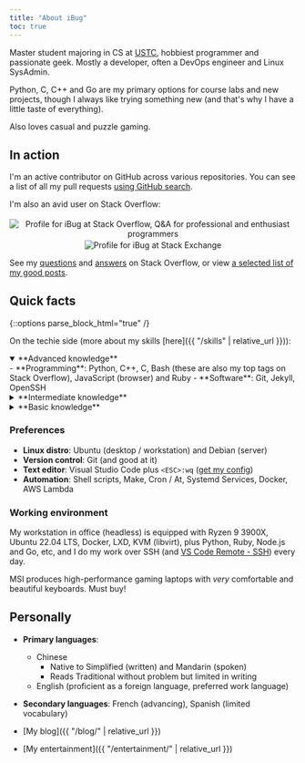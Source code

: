 ```yaml
---
title: "About iBug"
toc: true
---
```


Master student majoring in CS at [USTC][USTC], hobbiest programmer and passionate geek. Mostly a developer, often a DevOps engineer and Linux SysAdmin.

Python, C, C++ and Go are my primary options for course labs and new projects, though I always like trying something new (and that's why I have a little taste of everything).

Also loves casual and puzzle gaming.

## In action

I'm an active contributor on GitHub across various repositories. You can see a list of all my pull requests [using GitHub search][all-prs].

I'm also an avid user on Stack Overflow:

<p><center>
<a href="https://stackoverflow.com/users/5958455/ibug" style="text-decoration: initial;">
<img alt="Profile for iBug at Stack Overflow, Q&A for professional and enthusiast programmers" src="https://stackoverflow.com/users/flair/5958455.png" class="card" style="margin-top: 0.2rem;"/>
</a>
<a href="https://stackexchange.com/users/7886663/ibug" style="text-decoration: initial;">
<img alt="Profile for iBug at Stack Exchange" src="https://stackexchange.com/users/flair/7886663.png" class="card" style="margin-top: 0.2rem;"/>
</a>
</center></p>

See my [questions][so-q] and [answers][so-a] on Stack Overflow, or view [a selected list of my good posts][so-sel].

  [so-q]: https://stackoverflow.com/users/5958455/ibug?tab=questions "iBug's questions on Stack Overflow"
  [so-a]: https://stackoverflow.com/users/5958455/ibug?tab=answers "iBug's answers on Stack Overflow"
  [so-sel]: /stack-overflow/

## Quick facts

{::options parse_block_html="true" /}

On the techie side (more about my skills [here]({{ "/skills" | relative_url }})):

<details open markdown="1">
<summary> **Advanced knowledge**
</summary>
- **Programming**: Python, C++, C, Bash (these are also my top tags on Stack Overflow), JavaScript (browser) and Ruby
- **Software**: Git, Jekyll, OpenSSH
</details>

<details markdown="1">
<summary> **Intermediate knowledge**
</summary>
- **Programming**: the Web Trilogy (HTML / CSS / JavaScript), Node.js, Verilog, VBScript, Go
- **Framework**:
  Ruby on Rails,
  Bootstrap,
  jQuery,
  Flask,
  [Chisel](https://www.chisel-lang.org/),
  [Electron](https://www.electronjs.org/)
- **Software**:
  Vim,
  Nginx,
  Systemd,
  Docker,
  [Proxmox VE](https://www.proxmox.com/en/proxmox-ve),
  Linux <abbr title="Logical Volume Manager">LVM</abbr>,
  Make,
  LXD,
  [Singularity](https://sylabs.io/) (Container)
- **Miscellaneous**: Linux Networking (routing, tunneling, firewall, iptables etc.)
  plus various networking protocols (HTTP and DNS in particular)
</details>

<details markdown="1">
<summary> **Basic knowledge**
</summary>
- **Programming**: SQL (MySQL 5.7+ / MariaDB 10.1+, SQLite 3), PHP, AWK, Wolfram Mathematica, Perl
- **Framework**: [Sinatra](https://sinatrarb.com), Django, React
- **Software**: ZFS, Bind9
- **Technology**: *something used to be here*,
</details>

### Preferences

- **Linux distro**: Ubuntu (desktop / workstation) and Debian (server)
- **Version control**: Git (and good at it)
- **Text editor**: Visual Studio Code plus `<ESC>:wq` ([get my config](https://e.ibugone.com/vimrc))
- **Automation**: Shell scripts, Make, Cron / At, Systemd Services, Docker, AWS Lambda

### Working environment

My <i class="fad fa-fw fa-desktop fa-swap-opacity" style="--fa-secondary-opacity: 0.2"></i> workstation in office (headless) is equipped with Ryzen 9 3900X, Ubuntu 22.04 LTS, Docker, LXD, KVM (libvirt), plus Python, Ruby, Node.js and Go, etc, and I do my work over SSH (and [VS Code Remote - SSH](https://code.visualstudio.com/docs/remote/ssh)) every day.

MSI produces high-performance gaming laptops with *very* comfortable and beautiful keyboards. Must buy!

## Personally

- **Primary languages**:
  - Chinese
    - Native to Simplified (written) and Mandarin (spoken)
    - Reads Traditional without problem but limited in writing
  - English (proficient as a foreign language, preferred work language)
- **Secondary languages**: French (advancing), Spanish (limited vocabulary)
- [My blog]({{ "/blog/" | relative_url }})
- [My entertainment]({{ "/entertainment/" | relative_url }})


  [USTC]: https://en.ustc.edu.cn/
  [all-prs]: https://github.com/pulls?utf8=%E2%9C%93&q=is%3Apr+author%3AiBug+archived%3Afalse "All of iBug's pull requests on GitHub"
